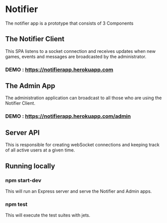 # Notifier

The notifier app is a prototype that consists of 3 Components

## The Notifier Client
This SPA listens to a socket connection and receives updates when new games,
events and messages are broadcasted by the administrator.

### DEMO : https://notifierapp.herokuapp.com

## The Admin App
The administration application can broadcast to all those who are using the Notifier Client.

### DEMO : https://notifierapp.herokuapp.com/admin

## Server API
This is responsible for creating webSocket connections and keeping track of all active users at a given time.

## Running locally

### npm start-dev
This will run an Express server and serve the Notifier and Admin apps.

### npm test
This will execute the test suites with jets.